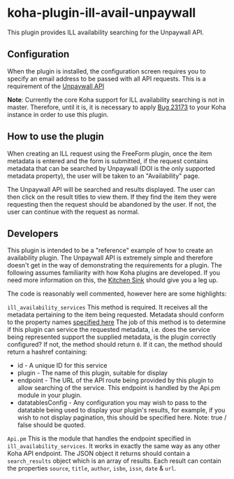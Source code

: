# koha-plugin-ill-avail-unpaywall

This plugin provides ILL availability searching for the Unpaywall API.

## Configuration

When the plugin is installed, the configuration screen requires you to specify an email address to be passed with all API requests. This is a requirement of the [Unpaywall API](https://unpaywall.org/products/api)

**Note**: Currently the core Koha support for ILL availability searching is not in master. Therefore, until it is, it is necessary to apply [Bug 23173](https://bugs.koha-community.org/bugzilla3/show_bug.cgi?id=23173)
to your Koha instance in order to use this plugin.

## How to use the plugin

When creating an ILL request using the FreeForm plugin, once the item metadata is entered and the form is submitted, if the request contains metadata that can be searched by Unpaywall (DOI is the only supported metadata property), the user will be taken to an "Availability" page.

The Unpaywall API will be searched and results displayed.
The user can then click on the result titles to view them. If they find the item they were requesting then the request should be abandoned by the user. If not, the user can continue with the request as normal.

## Developers

This plugin is intended to be a "reference" example of how to create an availability plugin. The Unpaywall API is extremely simple and therefore doesn't get in the way of demonstrating the requirements for a plugin. The following assumes familiarity with how Koha plugins are developed. If you need more information on this, the [Kitchen Sink](https://github.com/bywatersolutions/koha-plugin-kitchen-sink) should give you a leg up.

The code is reasonably well commented, however here are some highlights:

`ill_availability_services`
This method is required. It receives all the metadata pertaining to the item being requested. Metadata should conform to the property names [specified here](https://github.com/PTFS-Europe/koha-ill-freeform/blob/master/Base.pm#L890-L924) The job of this method is to determine if this plugin can service the requested metadata, i.e. does the service being represented support the supplied metadata, is the plugin correctly configured? If not, the method should return `0`. If it can, the method should return a hashref containing:
* id - A unique ID for this service
* plugin - The name of this plugin, suitable for display
* endpoint - The URL of the API route being provided by this plugin to allow searching of the service. This endpoint is handled by the Api.pm module in your plugin.
* datatablesConfig - Any configuration you may wish to pass to the datatable being used to display your plugin's results, for example, if you wish to not display pagination, this should be specified here. Note: true / false should be quoted.

`Api.pm`
This is the module that handles the endpoint specified in `ill_availability_services`. It works in exactly the same way as any other Koha API endpoint. The JSON object it returns should contain a `search_results` object which is an array of results. Each result can contain the properties `source`, `title`, `author`, `isbn`, `issn`, `date` & `url`.
